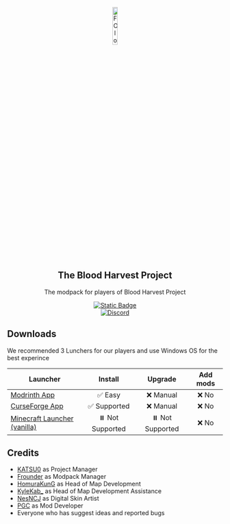 <div align="center">
  <img src="https://drive.google.com/thumbnail?id=1674sMGIr5hbfKUEMC7FOCQ4lfT2slEmg" alt="FO logo" width="15%" height="15%">

  ## The Blood Harvest Project

  The modpack for players of Blood Harvest Project

[![Static Badge](https://img.shields.io/badge/Read_The_Wiki-black?style=for-the-badge&logo=gitbook&logoSize=auto&color=%232E3136)](https://chameleon-house.gitbook.io/chameleon)
<br>
[![Discord](https://img.shields.io/discord/999995943824936970?style=for-the-badge&logo=discord&logoColor=%23FFFFFF&label=Discord&labelColor=%23000000&color=%235865F2)](https://discord.gg/dKnE4t8MV7)
</div>

## Downloads

We recommended 3 Lunchers for our players and use Windows OS for the best experince

| Launcher                                      |    Install    |     Upgrade     |   Add mods    |
| --------------------------------------------- | :-----------: | :-------------: | :-----------: |
| [Modrinth App](https://modrinth.com/)              |  ✅ Easy  |   ❌ Manual   |  ❌ No  |
| [CurseForge App](https://www.curseforge.com/download/app)                 |  ✅ Supported  |   ❌ Manual   |  ❌ No  |
| [Minecraft Launcher (vanilla)](https://www.minecraft.net/en-us/download) | ⏸️ Not Supported |  ⏸️ Not Supported  | ❌ No |

## Credits
- [KATSU0](https://www.youtube.com/@KATSU00) as Project Manager
- [Frounder](https://www.youtube.com/@frounder.p2v) as Modpack Manager
- [HomuraKunG](https://www.youtube.com/@homurakun) as Head of Map Development
- [KyleKab_](https://www.youtube.com/channel/UCe_7cOJ34J2VGBC2_GiCHOw) as Head of Map Development Assistance
- [NesNCJ](https://www.youtube.com/channel/UC1VbfMyWCOa8j8zav-rmMaw) as Digital Skin Artist
- [PGC](https://www.youtube.com/@PGCPossibleGoalCreated) as Mod Developer
- Everyone who has suggest ideas and reported bugs
